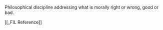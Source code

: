 Philosophical discipline addressing what is morally right or wrong, good or bad.

[[_FIL Reference]]
